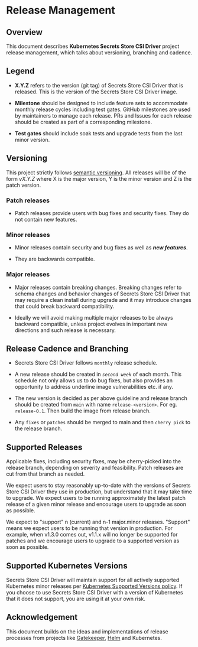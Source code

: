 # Release Management

## Overview

This document describes **Kubernetes Secrets Store CSI Driver** project release management, which talks about versioning, branching and cadence.

## Legend

- **X.Y.Z** refers to the version (git tag) of Secrets Store CSI Driver that is released. This is the version of the Secrets Store CSI Driver image.

- **Milestone** should be designed to include feature sets to accommodate monthly release cycles including test gates. GitHub milestones are used by maintainers to manage each release. PRs and Issues for each release should be created as part of a corresponding milestone.

- **Test gates** should include soak tests and upgrade tests from the last minor version.

## Versioning

This project strictly follows [semantic versioning](https://semver.org/spec/v2.0.0.html). All releases will be of the form _vX.Y.Z_ where X is the major version, Y is the minor version and Z is the patch version.

### Patch releases

- Patch releases provide users with bug fixes and security fixes. They do not contain new features.

### Minor releases

- Minor releases contain security and bug fixes as well as _**new features**_.

- They are backwards compatible.

### Major releases

- Major releases contain breaking changes. Breaking changes refer to schema changes and behavior changes of Secrets Store CSI Driver that may require a clean install during upgrade and it may introduce changes that could break backward compatibility.

- Ideally we will avoid making multiple major releases to be always backward compatible, unless project evolves in important new directions and such release is necessary.

## Release Cadence and Branching

- Secrets Store CSI Driver follows `monthly` release schedule.

- A new release should be created in _`second week`_ of each month. This schedule not only allows us to do bug fixes, but also provides an opportunity to address underline image vulnerabilities etc. if any.

- The new version is decided as per above guideline and release branch should be created from `main` with name `release-<version>`. For eg. `release-0.1`. Then build the image from release branch.

- Any `fixes` or `patches` should be merged to main and then `cherry pick` to the release branch.

## Supported Releases

Applicable fixes, including security fixes, may be cherry-picked into the release branch, depending on severity and feasibility. Patch releases are cut from that branch as needed.

We expect users to stay reasonably up-to-date with the versions of Secrets Store CSI Driver they use in production, but understand that it may take time to upgrade. We expect users to be running approximately the latest patch release of a given minor release and encourage users to upgrade as soon as possible.

We expect to "support" n (current) and n-1 major.minor releases. "Support" means we expect users to be running that version in production. For example, when v1.3.0 comes out, v1.1.x will no longer be supported for patches and we encourage users to upgrade to a supported version as soon as possible.

## Supported Kubernetes Versions

Secrets Store CSI Driver will maintain support for all actively supported Kubernetes minor releases per [Kubernetes Supported Versions policy](https://kubernetes.io/releases/version-skew-policy/). If you choose to use Secrets Store CSI Driver with a version of Kubernetes that it does not support, you are using it at your own risk.

## Acknowledgement

This document builds on the ideas and implementations of release processes from projects like [Gatekeeper](https://github.com/open-policy-agent/gatekeeper/blob/master/docs/Release_Management.md), [Helm](https://helm.sh/docs/topics/release_policy/#helm) and Kubernetes.
